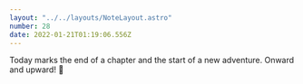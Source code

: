 ```yaml
---
layout: "../../layouts/NoteLayout.astro"
number: 28
date: 2022-01-21T01:19:06.556Z
---
```


Today marks the end of a chapter and the start of a new adventure. Onward and upward! 🦄